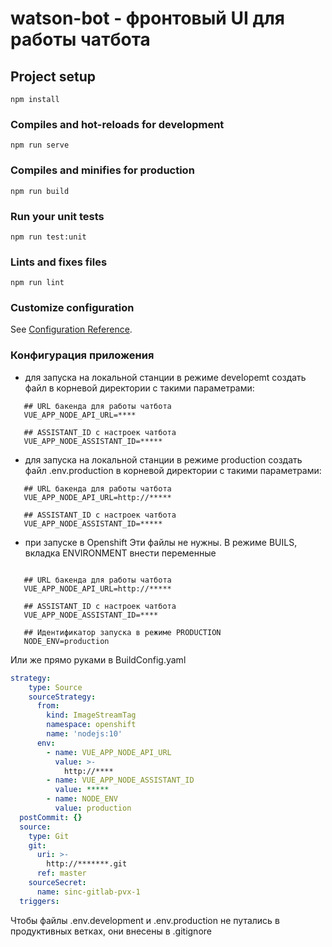 # watson-bot - фронтовый UI для работы чатбота



## Project setup
```
npm install
```

### Compiles and hot-reloads for development
```
npm run serve
```

### Compiles and minifies for production
```
npm run build
```

### Run your unit tests
```
npm run test:unit
```

### Lints and fixes files
```
npm run lint
```

### Customize configuration
See [Configuration Reference](https://cli.vuejs.org/config/).

### Конфигурация приложения

-  для запуска на локальной станции в режиме developemt
создать файл   в корневой директории с такими параметрами:

```text
   ## URL бакенда для работы чатбота
   VUE_APP_NODE_API_URL=****
   
   ## ASSISTANT_ID с настроек чатбота
   VUE_APP_NODE_ASSISTANT_ID=*****

```

-  для запуска на локальной станции в режиме production
создать файл .env.production в корневой директории с такими параметрами:

```text
   ## URL бакенда для работы чатбота
   VUE_APP_NODE_API_URL=http://*****

   ## ASSISTANT_ID с настроек чатбота
   VUE_APP_NODE_ASSISTANT_ID=*****

```
- при запуске в Openshift
Эти файлы не нужны. В режиме BUILS, вкладка ENVIRONMENT
внести  переменные

```text

   ## URL бакенда для работы чатбота
   VUE_APP_NODE_API_URL=http://*****

   ## ASSISTANT_ID с настроек чатбота
   VUE_APP_NODE_ASSISTANT_ID=****

   ## Идентификатор запуска в режиме PRODUCTION
   NODE_ENV=production

```
 Или же прямо руками в BuildConfig.yaml
```yaml
strategy:
    type: Source
    sourceStrategy:
      from:
        kind: ImageStreamTag
        namespace: openshift
        name: 'nodejs:10'
      env:
        - name: VUE_APP_NODE_API_URL
          value: >-
            http://****
        - name: VUE_APP_NODE_ASSISTANT_ID
          value: *****
        - name: NODE_ENV
          value: production
  postCommit: {}
  source:
    type: Git
    git:
      uri: >-
        http://*******.git
      ref: master
    sourceSecret:
      name: sinc-gitlab-pvx-1
  triggers:
```

Чтобы файлы .env.development и .env.production не путались в продуктивных ветках, они внесены в .gitignore

